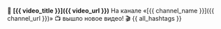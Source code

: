 🎥 **[{{ video_title }}]({{ video_url }})**
На канале «[{{ channel_name }}]({{ channel_url }})» 📺 вышло новое видео\!
🎬 {{ all_hashtags }}